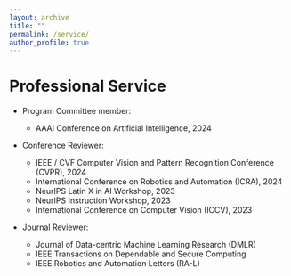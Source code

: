 ```yaml
---
layout: archive
title: ""
permalink: /service/
author_profile: true
---
```


Professional Service
======
* Program Committee member:
  * AAAI Conference on Artificial Intelligence, 2024
 
* Conference Reviewer:
  * IEEE / CVF Computer Vision and Pattern Recognition Conference (CVPR), 2024
  * International Conference on Robotics and Automation (ICRA), 2024
  * NeurIPS Latin X in AI Workshop, 2023
  * NeurIPS Instruction Workshop, 2023
  * International Conference on Computer Vision (ICCV), 2023
  
* Journal Reviewer:
  * Journal of Data-centric Machine Learning Research (DMLR)
  * IEEE Transactions on Dependable and Secure Computing
  * IEEE Robotics and Automation Letters (RA-L)
